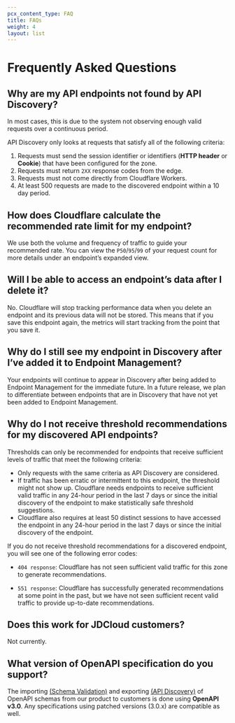 ```yaml
---
pcx_content_type: FAQ
title: FAQs
weight: 4
layout: list
---
```

# Frequently Asked Questions

## Why are my API endpoints not found by API Discovery?

In most cases, this is due to the system not observing enough valid requests over a continuous period.

API Discovery only looks at requests that satisfy all of the following criteria:

1. Requests must send the session identifier or identifiers (**HTTP header** or **Cookie**) that have been configured for the zone.
2. Requests must return `2XX` response codes from the edge.
3. Requests must not come directly from Cloudflare Workers.
4. At least 500 requests are made to the discovered endpoint within a 10 day period.

## How does Cloudflare calculate the recommended rate limit for my endpoint?

We use both the volume and frequency of traffic to guide your recommended rate. You can view the `P50`/`95`/`99` of your request count for more details under an endpoint’s expanded view.

## Will I be able to access an endpoint’s data after I delete it?

No. Cloudflare will stop tracking performance data when you delete an endpoint and its previous data will not be stored. This means that if you save this endpoint again, the metrics will start tracking from the point that you save it.

## Why do I still see my endpoint in Discovery after I’ve added it to Endpoint Management?

Your endpoints will continue to appear in Discovery after being added to Endpoint Management for the immediate future. In a future release, we plan to differentiate between endpoints that are in Discovery that have not yet been added to Endpoint Management.


## Why do I not receive threshold recommendations for my discovered API endpoints?

Thresholds can only be recommended for endpoints that receive sufficient levels of traffic that meet the following criteria: 

* Only requests with the same criteria as API Discovery are considered. 
* If traffic has been erratic or intermittent to this endpoint, the threshold might not show up. Cloudflare needs endpoints to receive sufficient valid traffic in any 24-hour period in the last 7 days or since the initial discovery of the endpoint to make statistically safe threshold suggestions.
* Cloudflare also requires at least 50 distinct sessions to have accessed the endpoint in any 24-hour period in the last 7 days or since the initial discovery of the endpoint.

If you do not receive threshold recommendations for a discovered endpoint, you will see one of the following error codes: 

* `404 response`: Cloudflare has not seen sufficient valid traffic for this zone to generate recommendations.

* `551 response`: Cloudflare has successfully generated recommendations at some point in the past, but we have not seen sufficient recent valid traffic to provide up-to-date recommendations.

## Does this work for JDCloud customers?
Not currently.

## What version of OpenAPI specification do you support?
The importing [(Schema Validation)](/api-shield/security/schema-validation/) and exporting [(API Discovery)](/api-shield/security/api-discovery/) of OpenAPI schemas from our product to customers is done using **OpenAPI v3.0**. Any specifications using patched versions (3.0.x) are compatible as well. 